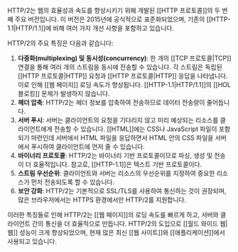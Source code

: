 HTTP/2는 웹의 효율성과 속도를 향상시키기 위해 개발된 [[HTTP 프로토콜]]의 두 번째 주요 버전입니다. 이 버전은 2015년에 공식적으로 표준화되었으며, 기존의 [[HTTP-1.1|HTTP/1.1]]에 비해 여러 가지 개선 사항을 포함하고 있습니다.

HTTP/2의 주요 특징은 다음과 같습니다:
1. **다중화(multiplexing) 및 동시성(concurrency)**: 한 개의 [[TCP 프로토콜|TCP]] 연결을 통해 여러 개의 스트림을 동시에 전송할 수 있습니다. 각 스트림은 독립된 [[HTTP 프로토콜|HTTP]] 요청과 [[HTTP 프로토콜|HTTP]] 응답을 나타냅니다. 이로 인해 [[웹 페이지]] 로딩 속도가 향상됩니다. [[HTTP-1.1|HTTP/1.1]]의 [[HOL 블로킹]] 문제가 발생하지 않습니다.
2. **헤더 압축**: HTTP/2는 헤더 정보를 압축하여 전송하므로 데이터 전송량이 줄어듭니다.
3. **서버 푸시**: 서버는 클라이언트의 요청을 기다리지 않고 미리 예상되는 리소스를 클라이언트에게 전송할 수 있습니다. [[HTML]]에는 CSS나 JavaScript 파일이 포함되기 마련인데 서버에서 HTML 파일을 응답하면서 HTML 안의 CSS 파일을 서버에서 푸시하여 클라이언트에 먼저 줄 수 있습니다.
4. **바이너리 프로토콜**: HTTP/2는 바이너리 기반 프로토콜이므로 파싱, 생성 및 전송이 더 효율적입니다. 참고로, [[HTTP-1.1]]은 텍스트 기반 프로토콜이다.
5. **스트림 우선순위**: 클라이언트와 서버는 리소스의 우선순위를 지정하여 중요한 리소스가 먼저 전송되도록 할 수 있습니다.
6. **보안 강화**: HTTP/2는 기본적으로 SSL/TLS를 사용하여 통신하는 것이 권장되며, 많은 브라우저에서는 HTTPS 환경에서만 HTTP/2를 지원합니다.

이러한 특징들로 인해 HTTP/2는 [[웹 페이지]]의 로딩 속도를 빠르게 하고, 서버와 클라이언트 간의 통신을 더 효율적으로 만듭니다. HTTP/2의 도입으로 [[월드 와이드 웹|웹]] 성능이 크게 향상되었으며, 현재 많은 최신 [[웹 사이트]]와 [[애플리케이션]]에서 사용되고 있습니다.